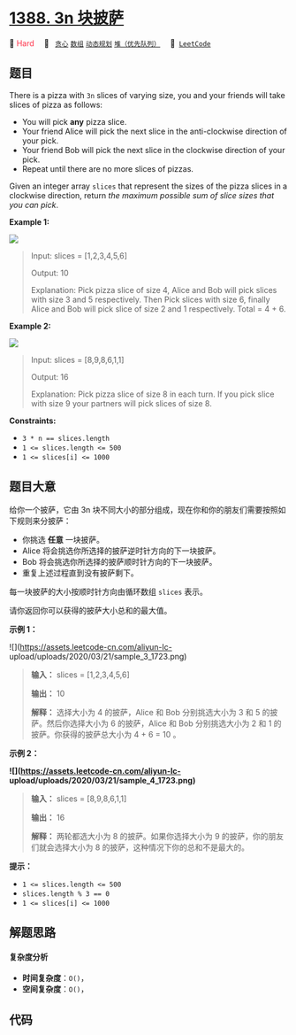 # [1388. 3n 块披萨](https://leetcode.com/problems/pizza-with-3n-slices)

🔴 <font color=#ff334b>Hard</font>&emsp; 🔖&ensp; [`贪心`](/leetcode/outline/tag/greedy.md) [`数组`](/leetcode/outline/tag/array.md) [`动态规划`](/leetcode/outline/tag/dynamic-programming.md) [`堆（优先队列）`](/leetcode/outline/tag/heap-priority-queue.md)&emsp; 🔗&ensp;[`LeetCode`](https://leetcode.com/problems/pizza-with-3n-slices)


## 题目

There is a pizza with `3n` slices of varying size, you and your friends will
take slices of pizza as follows:

  * You will pick **any** pizza slice.
  * Your friend Alice will pick the next slice in the anti-clockwise direction of your pick.
  * Your friend Bob will pick the next slice in the clockwise direction of your pick.
  * Repeat until there are no more slices of pizzas.

Given an integer array `slices` that represent the sizes of the pizza slices
in a clockwise direction, return _the maximum possible sum of slice sizes that
you can pick_.



**Example 1:**

![](https://assets.leetcode.com/uploads/2020/02/18/sample_3_1723.png)

> Input: slices = [1,2,3,4,5,6]
> 
> Output: 10
> 
> Explanation: Pick pizza slice of size 4, Alice and Bob will pick slices with size 3 and 5 respectively. Then Pick slices with size 6, finally Alice and Bob will pick slice of size 2 and 1 respectively. Total = 4 + 6.

**Example 2:**

![](https://assets.leetcode.com/uploads/2020/02/18/sample_4_1723.png)

> Input: slices = [8,9,8,6,1,1]
> 
> Output: 16
> 
> Explanation: Pick pizza slice of size 8 in each turn. If you pick slice with size 9 your partners will pick slices of size 8.

**Constraints:**

  * `3 * n == slices.length`
  * `1 <= slices.length <= 500`
  * `1 <= slices[i] <= 1000`


## 题目大意

给你一个披萨，它由 3n 块不同大小的部分组成，现在你和你的朋友们需要按照如下规则来分披萨：

  * 你挑选 **任意**  一块披萨。
  * Alice 将会挑选你所选择的披萨逆时针方向的下一块披萨。
  * Bob 将会挑选你所选择的披萨顺时针方向的下一块披萨。
  * 重复上述过程直到没有披萨剩下。

每一块披萨的大小按顺时针方向由循环数组 `slices` 表示。

请你返回你可以获得的披萨大小总和的最大值。



**示例 1：**

![](https://assets.leetcode-cn.com/aliyun-lc-
upload/uploads/2020/03/21/sample_3_1723.png)

> 
> 
> 
> 
> 
> **输入：** slices = [1,2,3,4,5,6]
> 
> **输出：** 10
> 
> **解释：** 选择大小为 4 的披萨，Alice 和 Bob 分别挑选大小为 3 和 5 的披萨。然后你选择大小为 6 的披萨，Alice 和 Bob 分别挑选大小为 2 和 1 的披萨。你获得的披萨总大小为 4 + 6 = 10 。
> 
> 

**示例 2：**

**![](https://assets.leetcode-cn.com/aliyun-lc-
upload/uploads/2020/03/21/sample_4_1723.png)**

> 
> 
> 
> 
> 
> **输入：** slices = [8,9,8,6,1,1]
> 
> **输出：** 16
> 
> **解释：** 两轮都选大小为 8 的披萨。如果你选择大小为 9 的披萨，你的朋友们就会选择大小为 8 的披萨，这种情况下你的总和不是最大的。
> 
> 



**提示：**

  * `1 <= slices.length <= 500`
  * `slices.length % 3 == 0`
  * `1 <= slices[i] <= 1000`


## 解题思路

#### 复杂度分析

- **时间复杂度**：`O()`，
- **空间复杂度**：`O()`，

## 代码

```javascript

```
